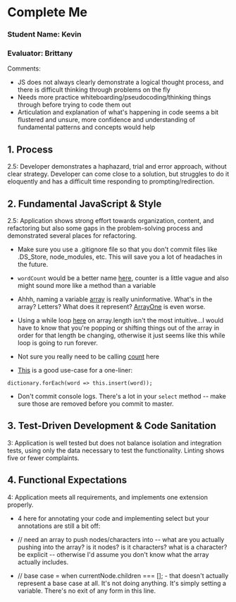 # Complete Me
### Student Name: Kevin
### Evaluator: Brittany

Comments:
* JS does not always clearly demonstrate a logical thought process, and there is difficult thinking through problems on the fly
* Needs more practice whiteboarding/pseudocoding/thinking things through before trying to code them out
* Articulation and explanation of what's happening in code seems a bit flustered and unsure, more confidence and understanding of fundamental patterns and concepts would help

## 1. Process

2.5: Developer demonstrates a haphazard, trial and error approach, without clear strategy. Developer can come close to a solution, but struggles to do it eloquently and has a difficult time responding to prompting/redirection.


## 2. Fundamental JavaScript & Style

2.5: Application shows strong effort towards organization, content, and refactoring but also some gaps in the problem-solving process and demonstrated several places for refactoring.

* Make sure you use a .gitignore file so that you don't commit files like .DS_Store, node_modules, etc. This will save you a lot of headaches in the future.

* `wordCount` would be a better name [here](https://github.com/kevinkrom787/complete-me/blob/master/lib/Tree.js#L7), counter is a little vague and also might sound more like a method than a variable

* Ahhh, naming a variable [array](https://github.com/kevinkrom787/complete-me/blob/master/lib/Tree.js#L12) is really uninformative. What's in the array? Letters? What does it represent? [ArrayOne](https://github.com/kevinkrom787/complete-me/blob/master/lib/Tree.js#L89) is even worse.

* Using a while loop [here](https://github.com/kevinkrom787/complete-me/blob/master/lib/Tree.js#L14) on array.length isn't the most intuitive...I would have to know that you're popping or shifting things out of the array in order for that length be changing, otherwise it just seems like this while loop is going to run forever.

* Not sure you really need to be calling [count](https://github.com/kevinkrom787/complete-me/blob/master/lib/Tree.js#L26) here

* [This](https://github.com/kevinkrom787/complete-me/blob/master/lib/Tree.js#L33-L37) is a good use-case for a one-liner:

`dictionary.forEach(word => this.insert(word));`

* Don't commit console logs. There's a lot in your `select` method -- make sure those are removed before you commit to master.


## 3. Test-Driven Development & Code Sanitation

3: Application is well tested but does not balance isolation and integration tests, using only the data necessary to test the functionality. Linting shows five or fewer complaints.
## 4. Functional Expectations

4: Application meets all requirements, and implements one extension properly.

* 4 here for annotating your code and implementing select but your annotations are still a bit off:

* // need an array to push nodes/characters into -- what are you actually pushing into the array? is it nodes? is it characters? what is a character? be explicit -- otherwise I'd assume you don't know what the array actually includes.
*   // base case = when currentNode.children === []; - that doesn't actually represent a base case at all. It's not doing anything. It's simply setting a variable. There's no exit of any form in this line.